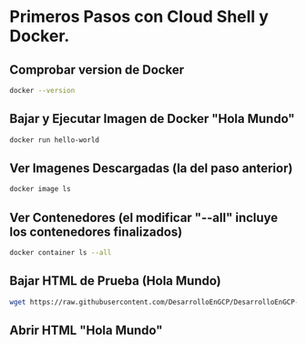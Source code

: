 # Primeros Pasos con Cloud Shell y Docker.

## Comprobar version de Docker

```bash
docker --version
```

## Bajar y Ejecutar Imagen de Docker "Hola Mundo"
```bash
docker run hello-world
```

## Ver Imagenes Descargadas (la del paso anterior)
```bash
docker image ls
```

## Ver Contenedores (el modificar "--all" incluye los contenedores finalizados)
```bash
docker container ls --all
```

## Bajar HTML de Prueba (Hola Mundo)
```bash
wget https://raw.githubusercontent.com/DesarrolloEnGCP/DesarrolloEnGCP-Udemy/master/index.html
```

## Abrir HTML "Hola Mundo"
<walkthrough-editor-open-file filePath="./index.html"
                              text="Abrir Archivo de Prueba">
</walkthrough-editor-open-file>
